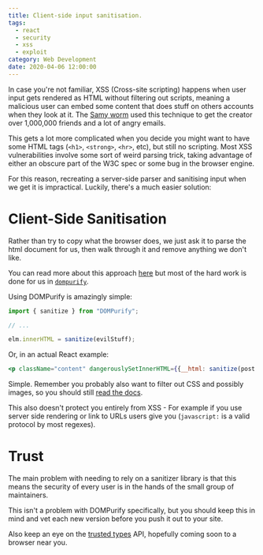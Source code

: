 ```yaml
---
title: Client-side input sanitisation.
tags:
  - react
  - security
  - xss
  - exploit
category: Web Development
date: 2020-04-06 12:00:00
---
```


In case you're not familiar, XSS (Cross-site scripting) happens when user input gets rendered as HTML without filtering out scripts, meaning a malicious user can embed some content that does stuff on others accounts when they look at it. The [Samy worm](https://www.vice.com/en_us/article/wnjwb4/the-myspace-worm-that-changed-the-internet-forever) used this technique to get the creator over 1,000,000 friends and a lot of angry emails.

This gets a lot more complicated when you decide you might want to have some HTML tags (`<h1>`, `<strong>`, `<hr>`, etc), but still no scripting. 
Most XSS vulnerabilities involve some sort of weird parsing trick, taking advantage of either an obscure part of the W3C spec or some bug in the browser engine.

For this reason, recreating a server-side parser and sanitising input when we get it is impractical. Luckily, there's a much easier solution:

# Client-Side Sanitisation

Rather than try to copy what the browser does, we just ask it to parse the html document for us, then walk through it and remove anything we don't like.

You can read more about this approach [here](https://developer.mozilla.org/en-US/docs/Web/API/Document_object_model/How_to_create_a_DOM_tree) but most of the hard work is done for us in [`dompurify`](https://github.com/cure53/DOMPurify).

Using DOMPurify is amazingly simple:

``` js
import { sanitize } from "DOMPurify";

// ...

elm.innerHTML = sanitize(evilStuff);
```

Or, in an actual React example:

```jsx
<p className="content" dangerouslySetInnerHTML={{__html: sanitize(post.content)}}></p>
```

Simple. Remember you probably also want to filter out CSS and possibly images, so you should still [read the docs](https://github.com/cure53/DOMPurify). 

This also doesn't protect you entirely from XSS - For example if you use server side rendering or link to URLs users give you (`javascript:` is a valid protocol by most regexes).

# Trust

The main problem with needing to rely on a sanitizer library is that this means the security of every user is in the hands of the small group of maintainers.

This isn't a problem with DOMPurify specifically, but you should keep this in mind and vet each new version before you push it out to your site.

Also keep an eye on the [trusted types](https://web.dev/trusted-types/) API, hopefully coming soon to a browser near you.